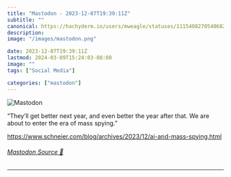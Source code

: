 ```yaml
---
title: "Mastodon - 2023-12-07T19:39:11Z"
subtitle: ""
canonical: https://hachyderm.io/users/mweagle/statuses/111540827054068279
description:
image: "/images/mastodon.png"

date: 2023-12-07T19:39:11Z
lastmod: 2024-03-09T15:24:03-08:00
image: ""
tags: ["Social Media"]

categories: ["mastodon"]
---
```

![Mastodon](/images/mastodon.png)

<p>“They’ll get better next year, and even better the year after that. We are about to enter the era of mass spying.”</p><p><a href="https://www.schneier.com/blog/archives/2023/12/ai-and-mass-spying.html" target="_blank" rel="nofollow noopener noreferrer" translate="no"><span class="invisible">https://www.</span><span class="ellipsis">schneier.com/blog/archives/202</span><span class="invisible">3/12/ai-and-mass-spying.html</span></a></p>


###### [Mastodon Source 🐘](https://hachyderm.io/@mweagle/111540827054068279)

___

